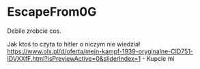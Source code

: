 # EscapeFrom0G
Debile zrobcie cos.


Jak ktoś to czyta to hitler o niczym nie wiedział
https://www.olx.pl/d/oferta/mein-kampf-1939-oryginalne-CID751-IDVXXfF.html?isPreviewActive=0&sliderIndex=1 - Kupcie mi
